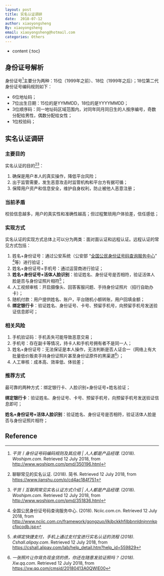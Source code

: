 ```yaml
---
layout: post
title: 实名认证调研
date:  2018-07-12
author: xiaoyongsheng
By: xiaoyongsheng
email: xiaoyongsheng@hotmail.com  
categories: Others
---
```


* content
{:toc}

## 身份证号解析

身份证号[^6]主要分为两种：15位（1999年之前）、18位（1999年之后）；18位第二代身份证号编码规则如下：

- 6位地址码；
- 7位出生日期：15位的是YYMMDD，18位的是YYYYMMDD；
- 3位顺序码：同一地址码区域范围内，对同年同月同日生的人按序编号，奇数分配给男性，偶数分配给女性；
- 1位校验码；

## 实名认证调研

### 主要目的

实名认证的目的[^1][^5]：

1. 确保是用户本人的真实操作，降低平台风险；
2. 出于监管需要，发生恶意攻击时监管机构和平台方有据可循；
3. 保障用户资产和信息安全，维护自身权利，防止被他人恶意注册；

### 当前矛盾

校验信息越多，用户的真实性和准确性越高；但过程繁琐用户体验差，信任感低；

### 实现方式

实名认证的实现方式总体上可以分为两类：面对面认证和远程认证。远程认证的常见方式包括：

1. 姓名+身份证号：通过公安系统（公安部 “[全国公民身份证号码查询服务中心](http://www.nciic.com.cn/framework/gongzuo/gchcpofhhfilbbnnldnjnnnkpcfpcodb.jsp)” [^2]等）进行验证；
2. 姓名+身份证号+手机号：通过运营商进行验证；
3. **姓名+身份证号+活体人脸识别**：验证姓名、身份证号是否相符，验证活体人脸是否与身份证照片相符[^7]；
4. 人工视频审核：开启摄像头、回答客服问题、手持身份证照片（招行自助办卡）；
5. 随机付款：用户提供姓名、账户，平台随机小额转账，用户回填金额；
6. **绑定银行卡**：验证姓名、身份证号、卡号、预留手机号，向预留手机号发送验证信息即可；

### 相关风险

1. 手机验证码：手机丢失可能导致恶意交易；
2. 手机号：存在副卡等情况，持卡人和手机号拥有者不是同一人；
3. 姓名+身份证号：无法保证是本人操作，无法判断是否人证合一（网络上有大批量低价贩卖手持身份证照片甚至身份证原件的黑渠道[^3]）；
4. 人工审核：成本高、效率低、体验差；

### 推荐方式

最可靠的两种方式：绑定银行卡、人脸识别+身份证号+姓名验证；

**绑定银行卡**：验证姓名、身份证号、卡号、预留手机号，向预留手机号发送验证信息即可；

**姓名+身份证号+活体人脸识别**：验证姓名、身份证号是否相符，验证活体人脸是否与身份证照片相符；



## Reference

[^1]: 聊聊常见的实名认证. (2018). 简书. Retrieved 12 July 2018, from https://www.jianshu.com/p/cd4ac184f751
[^2]: 全国公民身份证号码查询服务中心. (2018). Nciic.com.cn. Retrieved 12 July 2018, from http://www.nciic.com.cn/framework/gongzuo/ilkjbckkhfilbbnnldnjnnnkpcfpcodb.jsp
[^3]: *一张照片让你背负现金贷的债，你还在随意发验证照吗？ (2018). Xw.qq.com*. Retrieved 12 July 2018, from https://xw.qq.com/cmsid/20180413A0QWIE00
[^4]: 芝麻信用商家服务平台(2018). *B.zmxy.com.cn*. Retrieved 12 July 2018, from https://b.zmxy.com.cn/technology/technicalAuths.htm
[^5]: *干货丨互联网常见实名认证方式介绍 | 人人都是产品经理*. (2018). *Woshipm.com*. Retrieved 12 July 2018, from http://www.woshipm.com/pmd/351836.html
[^6]: *干货丨身份证号码编码规则及其应用 | 人人都是产品经理*. (2018). *Woshipm.com*. Retrieved 12 July 2018, from http://www.woshipm.com/pmd/350196.html
[^7]: *未绑定快捷支付，手机上通过支付宝进行实名认证的流程 (2018). Cshall.alipay.com*. Retrieved 12 July 2018, from https://cshall.alipay.com/lab/help_detail.htm?help_id=559829
